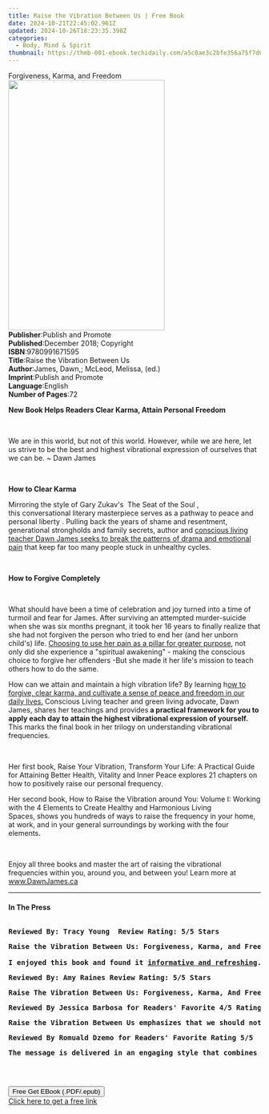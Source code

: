 ```yaml
---
title: Raise the Vibration Between Us | Free Book
date: 2024-10-21T22:45:02.961Z
updated: 2024-10-26T18:23:35.398Z
categories:
  - Body, Mind & Spirit
thumbnail: https://thmb-001-ebook.techidaily.com/a5c0ae3c2bfe356a75f7d0edbad02f65df75bb14174271f0fd89161005eb2d63.jpg
---
```

<main id="book-container">
  <div class="flex flex-col">
    <div class="book-brief flex-1 py-6 px-4 sm:p-6 md:py-10 md:px-8">
      <!-- brief-->
      <div class="book-brief-main">Forgiveness, Karma, and Freedom</div>
    </div>
    <div
      class="book-meta-info flex-1 grid gap-4 col-start-1 col-end-3 row-start-1 sm:mb-6 sm:grid-cols-4 lg:gap-6 lg:col-start-2 lg:row-end-6 lg:row-span-6 lg:mb-0"
    >
      <div
        class="book-meta-info-left place-content-center mt-4 p-4 text-sm leading-6 col-start-2 col-span-2 dark:text-slate-400"
      >
        <img
          class="w-full h-500 object-cover rounded-lg sm:h-255 sm:col-span-2 lg:col-span-full"
          src="https://img-001-ebook.techidaily.com/06939ced57b925d94e2e111e1ed95e8b9b3d71dcb41903de6584c1aefca6736a.jpg"
          alt=""
          width="312"
          height="500"
        />
      </div>
      <div
        class="book-meta-info-right mt-2 col-start-1 row-start-2 col-span-3 self-center"
      >
        <!-- meta data  -->
        <div class="flex flex-col px-4 md:px-8">
          <div class="flex-1">
            <strong>Publisher</strong>:<span class="px-2"
              >Publish and Promote</span
            >
          </div>
          <div class="flex-1">
            <strong>Published</strong>:<span class="px-2"
              >December 2018; Copyright</span
            >
          </div>
          <div class="flex-1">
            <strong>ISBN</strong>:<span class="px-2">9780991671595</span>
          </div>
          <div class="flex-1">
            <strong>Title</strong>:<span class="px-2"
              >Raise the Vibration Between Us</span
            >
          </div>
          <div class="flex-1">
            <strong>Author</strong>:<span class="px-2"
              >James, Dawn,; McLeod, Melissa, (ed.)</span
            >
          </div>
          <div class="flex-1">
            <strong>Imprint</strong>:<span class="px-2"
              >Publish and Promote</span
            >
          </div>
          <div class="flex-1">
            <strong>Language</strong>:<span class="px-2">English</span>
          </div>
          <div class="flex-1">
            <strong>Number of Pages</strong>:<span class="px-2">72</span>
          </div>
        </div>
      </div>
    </div>
    <div class="book-description flex-1 py-6 px-4 sm:p-6 md:py-10 md:px-8">
      <div class="book-description-main">
        <div accordion-content="" id="description">
          <p>
            <strong
              >New Book Helps Readers Clear Karma, Attain Personal
              Freedom</strong
            >
          </p>
          <p><br /></p>
          <p>
            We are in this world, but not of this world. However, while we are
            here, let us strive to be the best and highest vibrational
            expression of ourselves that we can be. ~ Dawn James
          </p>
          <p><br /></p>
          <p><strong>How to Clear Karma</strong></p>
          <p>
            Mirroring the style of Gary Zukav's&nbsp;&nbsp;The Seat of the
            Soul&nbsp;, this&nbsp;conversational literary masterpiece serves as
            a pathway to peace and personal liberty&nbsp;.&nbsp;Pulling back the
            years of shame and resentment, generational strongholds and family
            secrets, author and
            <u
              >conscious living teacher Dawn James seeks to&nbsp;break the
              patterns of drama and emotional pain</u
            >
            that keep far too many people stuck in unhealthy cycles.&nbsp;
          </p>
          <p><br /></p>
          <p><strong>How to Forgive Completely</strong></p>
          <p><br /></p>
          <p>
            What should have been a time of celebration and joy turned into a
            time of turmoil and fear for James.&nbsp;After surviving an
            attempted murder-suicide when she was six months pregnant, it took
            her 16 years to finally realize that she had not forgiven the person
            who tried to end her (and her unborn child's) life.&nbsp;<u
              >Choosing to use her pain as a pillar for greater purpose</u
            >, not only did she experience a "spiritual awakening" -&nbsp;making
            the conscious choice to forgive her offenders&nbsp;-But she made it
            her life's mission to teach others how to do the same.&nbsp;
          </p>
          <p></p>
          <p>
            How can we attain and maintain a high vibration life? By learning
            h<u
              >ow to forgive, clear karma, and cultivate a sense of peace and
              freedom in our daily lives.</u
            >
            Conscious Living teacher and green living advocate, Dawn James,
            shares her teachings and provides<strong>
              a practical framework for you to apply each day to attain the
              highest vibrational expression of yourself.</strong
            >
            This marks the final book in her trilogy on understanding
            vibrational frequencies.
          </p>
          <p><br /></p>
          <p>
            Her first book,&nbsp;Raise Your Vibration, Transform Your Life: A
            Practical Guide for Attaining Better Health, Vitality and Inner
            Peace&nbsp;explores 21 chapters on how to positively raise our
            personal frequency.
          </p>
          <p>
            Her second book,&nbsp;How to Raise the Vibration around You: Volume
            I: Working with the 4 Elements to Create Healthy and Harmonious
            Living Spaces,&nbsp;shows you hundreds of ways to raise the
            frequency in your home, at work, and in your general surroundings by
            working with the four elements.
          </p>
          <p><br /></p>
          <p>
            Enjoy all three books and master the art of raising the vibrational
            frequencies within you, around you, and between you!&nbsp;Learn more
            at <u>www.DawnJames.ca</u>
          </p>
          <p></p>
        </div>
        <div class="accordion-fader"></div>
      </div>
    </div>
    <div class="book-excerpts flex-1 py-6 px-4 sm:p-6 md:py-10 md:px-8">
      <!-- excerpts-->
      <div class="book-excerpts-main">
        <hr />
        <h4 class="placeholder placeholder-heading">
          <span>In The Press</span>
        </h4>
        <p></p>
        <pre
          class="ql-syntax"
          spellcheck="false"
        ><p><strong>Reviewed By: Tracy Young&nbsp;&nbsp;Review</strong><strong>&nbsp;Rating: 5/5 Stars&nbsp;</strong></p><p><strong>Raise the Vibration Between Us: Forgiveness, Karma, and Freedom by Dawn James is a book that will help you take steps on your personal journey to the highest vibrational expression of yourself that you can be. She tells the reader how to empty the cup within that is filled with negativity and connect on a positive note with the world. The relationships we form define us and this book teaches us that by improving them and removing the toxic elements that can sour personal relationships.... She talks about forgiveness and Karma in a manner that can be understood simply. Too often we use crutches to mask our pain when we have the tools within us to heal naturally. Ms. James shares personal experiences and deeply personal facts to share her journey and spiritual awakening with the reader, and encourages them to learn from these.&nbsp;<br><br>I enjoyed this book and found it <u>informative and refreshing</u>. Dawn James shares her story with a passion that jumps from the page. Raising the Vibration Between Us encourages the reader to let go of negative energy and embrace a better quality of life. Karmic patterns are explained and how the connection between vibrations and consciousness can help form a healthier frame of mind. ....&nbsp;<u>If you have even the slightest interest in self-improvement, then this book is for you; well written and compelling.</u></strong></p><p><strong>Reviewed By: Amy Raines Review</strong><strong>&nbsp;Rating: 5/5 Stars&nbsp;</strong></p><p><strong>Raise The Vibration Between Us: Forgiveness, Karma, And Freedom by Dawn James is a <u>very well developed, motivational self-help guide</u> that anyone can learn from. I love how James relates the personal experiences of her own to help clarify her points. I recommend Raise The Vibrations Between Us because the 'lead by example' approach the author takes will inspire others to rethink their reactions to hurtful and negative situations and turn them into positive influences and change their outlook on life. Raise The Vibration Between Us could easily be used in support groups and therapy sessions as a personal guide for victims of abuse and people who suffer from depression.</strong></p><p><strong>Reviewed By Jessica Barbosa for Readers' Favorite 4/5 Rating</strong></p><p><strong>Raise the Vibration Between Us emphasizes that we should not live passively, but rather we must live actively and consciously. Dawn James did not fail to highlight the importance of going through life with a more 'positive vibration' by healing our scars through forgiveness and understanding. ..For any struggling readers who want to explore their spiritual side more and want to live rather than just exist day-to-day, give this book a try! The knowledge and life lessons you get from it may just surprise you. <u>Truly a great book with an abundance of unforgettable lessons.&nbsp;</u></strong></p><p><strong>Reviewed By Romuald Dzemo for Readers' Favorite Rating 5/5</strong></p><p><strong>The message is delivered in an engaging style that combines storytelling with effective communication to invite readers into dialogue with themselves and the world around them. Raise the Vibration Between Us: Forgiveness, Karma, and Freedom is a book about inner freedom, about the secrets of creating wonderful relationships with those around us. <u>Beautifully written and filled with wisdom and insight.</u></strong></p></pre>
        <p><br /></p>
        <p></p>
      </div>
    </div>
    <div
      class="book-about-author flex-1 py-6 px-4 sm:p-6 md:py-10 md:px-8"
    ></div>
    <div class="book-free-get flex-1 py-6 px-4 sm:p-6 md:py-10 md:px-8">
      <button
        id="btn-free-get"
        class="bg-blue-500 hover:bg-blue-700 text-white font-bold py-2 px-4 rounded"
      >
        Free Get EBook (.PDF/.epub)
      </button>
      <div id="countdown-display" class="px-2 text-lg mt-2"></div>
      <a
        id="free-link"
        class="hidden bg-blue-500 hover:bg-blue-700 text-white font-bold py-2 px-4 rounded"
        href="https://www.ebooks.com/en-us/book/209866244/raise-the-vibration-between-us/james-dawn/"
        target="_blank"
        >Click here to get a free link</a
      >
    </div>
    <script>
      let countdownTime = 0;
      let countdownInterval = null;
      document
        .getElementById('btn-free-get')
        .addEventListener('click', startCountdown);
      function startCountdown() {
        countdownTime = new Date().getTime() + 60000 * 3;
        countdownInterval = setInterval(updateCountdown, 1000);
        document.getElementById('btn-free-get').disabled = true;
        document
          .getElementById('btn-free-get')
          .classList.add('bg-gray-500', 'cursor-not-allowed');
      }
      function updateCountdown() {
        let currentTime = new Date().getTime();
        let timeLeft = countdownTime - currentTime;
        let secondsLeft = Math.floor(timeLeft / 1000);
        document.getElementById('countdown-display').innerHTML =
          `Remaining time: ${secondsLeft} seconds.`;
        if (secondsLeft <= 0) {
          clearInterval(countdownInterval);
          document.getElementById('btn-free-get').classList.add('hidden');
          document.getElementById('free-link').classList.remove('hidden');
          document.getElementById('countdown-display').innerHTML = '';
        }
      }
    </script>
  </div>
</main>

<ins class="adsbygoogle"
      style="display:block"
      data-ad-client="ca-pub-7571918770474297"
      data-ad-slot="8358498916"
      data-ad-format="auto"
      data-full-width-responsive="true"></ins>
    